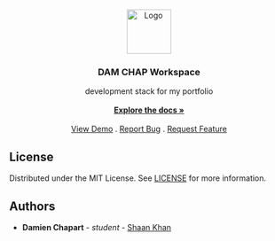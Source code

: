 <br/>
<p align="center">
  <a href="https://github.com/damchap/damchapworkspace">
    <img src="https://avatars.githubusercontent.com/u/64602545?v=4" alt="Logo" width="80" height="80">
  </a>

<h3 align="center">DAM CHAP Workspace</h3>

  <p align="center">
    development stack for my portfolio
    <br/>
    <br/>
    <a href="https://github.com/damchap/damchapworkspace"><strong>Explore the docs »</strong></a>
    <br/>
    <br/>
    <a href="https://github.com/damchap/damchapworkspace">View Demo</a>
    .
    <a href="https://github.com/damchap/damchapworkspace/issues">Report Bug</a>
    .
    <a href="https://github.com/damchap/damchapworkspace/issues">Request Feature</a>
  </p>
</p>


## License

Distributed under the MIT License. See [LICENSE](https://github.com/ShaanCoding/ReadME-Generator/blob/main/LICENSE.md) for more information.

## Authors

* **Damien Chapart** - *student* - [Shaan Khan](https://github.com/damchap/)

